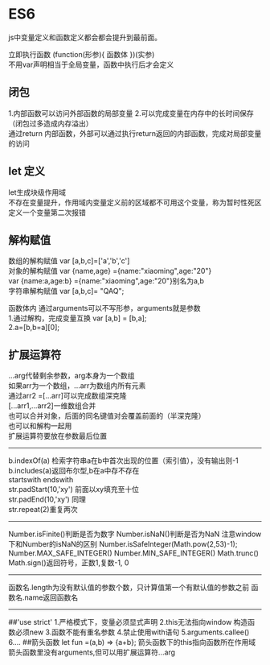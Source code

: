 # ES6

js中变量定义和函数定义都会都会提升到最前面。

立即执行函数 (function(形参){  函数体  })(实参)  
不用var声明相当于全局变量，函数中执行后才会定义

## 闭包
 1.内部函数可以访问外部函数的局部变量 2.可以完成变量在内存中的长时间保存（闭包过多造成内存溢出）  
通过return 内部函数，外部可以通过执行return返回的内部函数，完成对局部变量的访问

## let 定义
let生成块级作用域  
不存在变量提升，作用域内变量定义前的区域都不可用这个变量，称为暂时性死区  
定义一个变量第二次报错  

## 解构赋值
数组的解构赋值 var [a,b,c]=['a','b','c']  
对象的解构赋值 var {name,age} ={name:"xiaoming",age:"20"}   
var {name:a,age:b} ={name:"xiaoming",age:"20"}别名为a,b  
字符串解构赋值 var [a,b,c]= "QAQ";  

函数体内 通过arguments可以不写形参，arguments就是参数   
1.通过解构，完成变量互换 var [a,b] = [b,a];  
2.a=[b,b=a][0];  

## 扩展运算符
 ...arg代替剩余参数，arg本身为一个数组  
如果arr为一个数组，...arr为数组内所有元素  
通过arr2 =[...arr]可以完成数组深克隆  
[...arr1,...arr2]一维数组合并  
也可以合并对象，后面的同名键值对会覆盖前面的（半深克隆）  
也可以和解构一起用  
扩展运算符要放在参数最后位置  
***
b.indexOf(a) 检索字符串a在b中首次出现的位置（索引值），没有输出则-1  
b.includes(a)返回布尔型,b在a中存不存在  
startswith endswith  
str.padStart(10,'xy') 前面以xy填充至十位  
str.padEnd(10,'xy') 同理  
str.repeat(2)重复两次
***
Number.isFinite()判断是否为数字
Number.isNaN()判断是否为NaN
注意window下和Number的isNaN的区别
Number.isSafeInteger(Math.pow(2,53)-1);
Number.MAX_SAFE_INTEGER()
Number.MIN_SAFE_INTEGER()
Math.trunc()
Math.sign()返回符号，正数1,复数-1, 0
***
函数名.length为没有默认值的参数个数，只计算值第一个有默认值的参数之前
函数名.name返回函数名
***
##'use strict'
1.严格模式下，变量必须显式声明
2.this无法指向window 构造函数必须new
3.函数不能有重名参数
4.禁止使用with语句
5.arguments.callee()
6....
##箭头函数
let fun =(a,b) => {a+b};
箭头函数下的this指向函数所在作用域
箭头函数里没有arguments,但可以用扩展运算符...arg
